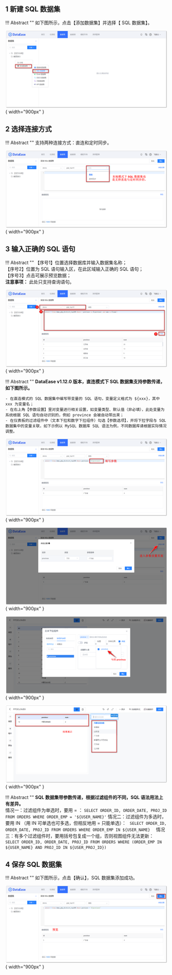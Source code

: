 ## 1 新建 SQL 数据集

!!! Abstract ""
    如下图所示，点击【添加数据集】并选择【 SQL 数据集】。

![新建SQL数据集](../../img/dataset_configuration/新建SQL数据集.png){ width="900px" }

## 2 选择连接方式

!!! Abstract ""
    支持两种连接方式：直连和定时同步。

![SQL数据集连接方式](../../img/dataset_configuration/SQL数据集连接方式.png){ width="900px" }

## 3 输入正确的 SQL 语句

!!! Abstract ""
    【序号1】位置选择数据库并输入数据集名称；  
    【序号2】位置为 SQL 语句输入区，在此区域输入正确的 SQL 语句；  
    【序号3】点击可展示预览数据；  
    **注意事项：** 此处只支持查询语句。

![添加SQL数据集](../../img/dataset_configuration/添加SQL数据集.png){ width="900px" }

!!! Abstract ""
    **DataEase v1.12.0 版本，直连模式下 SQL 数据集支持参数传递，如下图所示。**

    - 在直连模式的 SQL 数据集中编写带变量的 SQL 语句，变量定义格式为 ${xxx}，其中 xxx 为变量名；  
    - 在右上角【参数设置】里对变量进行相关设置，如变量类型、默认值（非必填），此处变量为系统根据 SQL 语句自动识别的，例如 province 会被自动带出来；  
    - 在仪表板的过滤组件中（文本下拉和数字下拉组件）勾选【参数选项】，并将下拉字段与 SQL 数据集中的变量关联，如下示例以 MySQL 数据库 SQL 语法为例，不同数据库请根据实际情况调整。

![SQL数据集参数变量](../../img/dataset_configuration/SQL数据集参数变量.png){ width="900px" }

![SQL数据集参数变量设置](../../img/dataset_configuration/SQL数据集参数变量设置.png){ width="900px" }

![SQL数据集参数变量设置_过滤组件](../../img/dataset_configuration/SQL数据集参数变量设置_过滤组件.png){ width="900px" }

![SQL数据集参数变量设置_结果展示](../../img/dataset_configuration/SQL数据集参数变量设置_结果展示.png){ width="900px" }

!!! Abstract ""
    **SQL 数据集带参数传递，根据过滤组件的不同，SQL 语法用法上有差异。**  
    情况一：过滤组件为单选时，要用 = ：
    ```
    SELECT ORDER_ID, ORDER_DATE, PROJ_ID FROM ORDERS WHERE ORDER_EMP = '${USER_NAME}'
    ```
    情况二：过滤组件为多选时，要用 IN （用 IN 可单选也可多选，但相反地用 = 只能单选）：
    ``` 
    SELECT ORDER_ID, ORDER_DATE, PROJ_ID FROM ORDERS WHERE ORDER_EMP IN ${USER_NAME}  
    ```
    情况三：有多个过滤组件时，要用括号包复成一个组，否则视图组件无法更新：
    ```
    SELECT ORDER_ID, ORDER_DATE, PROJ_ID FROM ORDERS WHERE (ORDER_EMP IN ${USER_NAME} AND PROJ_ID IN ${USER_PROJ_ID})
    ```

## 4 保存 SQL 数据集

!!! Abstract ""
    如下图所示，点击【确认】，SQL 数据集添加成功。

![sql数据集确认保存](../../img/dataset_configuration/sql数据集确认保存.png){ width="900px" }
